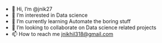 - 👋 Hi, I’m @jnik27
- 👀 I’m interested in Data science
- 🌱 I’m currently learning Automate the boring stuff
- 💞️ I’m looking to collaborate on Data science related projects
- 📫 How to reach me jnikhil318@gmail.com

<!---
jnik27/jnik27 is a ✨ special ✨ repository because its `README.md` (this file) appears on your GitHub profile.
You can click the Preview link to take a look at your changes.
--->
